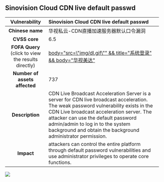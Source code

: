 ## Sinovision Cloud CDN live default passwd

|   **Vulnerability**  | **Sinovision Cloud CDN live default passwd**  |
| :----:   | :-----|
|  **Chinese name**  | 华视私云-CDN直播加速服务器默认口令漏洞 |
| **CVSS core**  | 6.5 |
| **FOFA Query**  (click to view the results directly)| [body=\"src=\\\"img/dl.gif\\\"\" && title=\"系统登录\" && body=\"华视美达\"](https://en.fofa.info/result?qbase64=Ym9keT0ic3JjPVwiaW1nL2RsLmdpZlwiIiAmJiB0aXRsZT0i57O757uf55m75b2VIiAmJiBib2R5PSLljY7op4bnvo7ovr4i) |
| **Number of assets affected**  | 737 |
| **Description**  | CDN Live Broadcast Acceleration Server is a server for CDN live broadcast acceleration. The weak password vulnerability exists in the CDN Live broadcast acceleration server. The attacker can use the default password admin/admin to log in to the system background and obtain the background administrator permission. |
| **Impact** | attackers can control the entire platform through default password vulnerabilities and use administrator privileges to operate core functions. |

![](https://s3.bmp.ovh/imgs/2023/05/12/2d290c42299026fa.gif)
